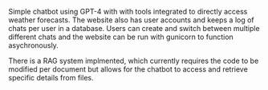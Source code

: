 Simple chatbot using GPT-4 with with tools integrated to directly access weather forecasts. The website also has user accounts and keeps a log of chats per user in a database. Users can create and switch between multiple different chats and the website can be run with gunicorn to function asychronously.

There is a RAG system implmented, which currently requires the code to be modified per document but allows for the chatbot to access and retrieve specific details from files.
